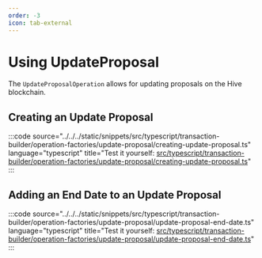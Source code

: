 ```yaml
---
order: -3
icon: tab-external
---
```


# Using UpdateProposal

The `UpdateProposalOperation` allows for updating proposals on the Hive blockchain.

## Creating an Update Proposal

:::code source="../../../static/snippets/src/typescript/transaction-builder/operation-factories/update-proposal/creating-update-proposal.ts" language="typescript" title="Test it yourself: [src/typescript/transaction-builder/operation-factories/update-proposal/creating-update-proposal.ts](https://stackblitz.com/github/openhive-network/wax-doc-snippets?file=src%2Ftypescript%2Ftransaction-builder%2Foperation-factories%2Fupdate-proposal%2Fcreating-update-proposal.ts&startScript=test-tb-operation-factories-creating-update-proposal)" :::

## Adding an End Date to an Update Proposal

:::code source="../../../static/snippets/src/typescript/transaction-builder/operation-factories/update-proposal/update-proposal-end-date.ts" language="typescript" title="Test it yourself: [src/typescript/transaction-builder/operation-factories/update-proposal/update-proposal-end-date.ts](https://stackblitz.com/github/openhive-network/wax-doc-snippets?file=src%2Ftypescript%2Ftransaction-builder%2Foperation-factories%2Fupdate-proposal%2Fupdate-proposal-end-date.ts&startScript=test-tb-operation-factories-update-proposal-end-date)" :::
